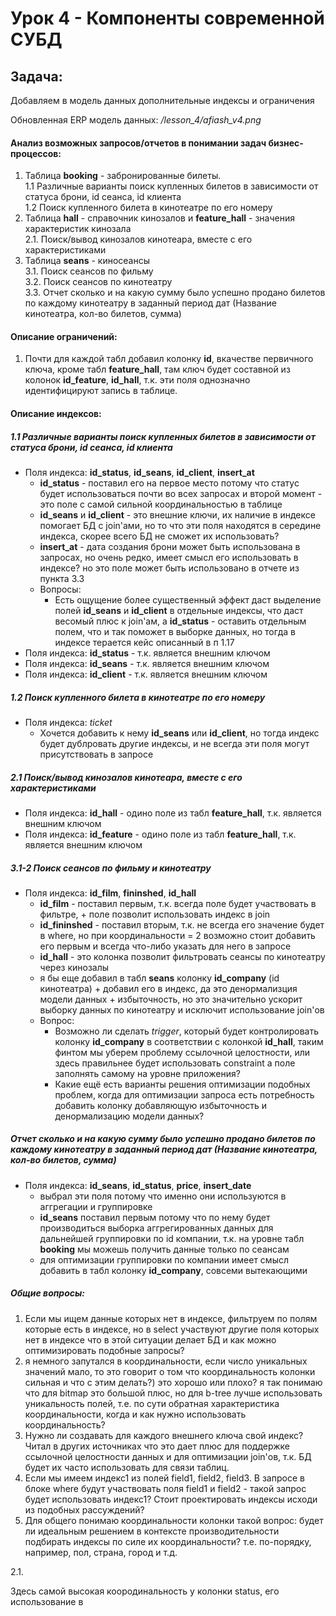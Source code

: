 
# Урок 4 -  Компоненты современной СУБД 

## Задача:

Добавляем в модель данных дополнительные индексы и ограничения

Обновленная ERP модель данных: */lesson_4/afiash_v4.png*

#### Анализ возможных запросов/отчетов в понимании задач бизнес-процессов:

1. Таблица **booking** - забронированные билеты.    
    1.1 Различные варианты поиск купленных билетов в зависимости от статуса брони, id сеанса, id клиента  
    1.2 Поиск купленного билета в кинотеатре по его номеру
2. Таблица **hall** - справочник кинозалов и **feature_hall** - значения характеристик кинозала  
    2.1. Поиск/вывод кинозалов кинотеара, вместе с его характеристиками  
3. Таблица **seans** - киносеансы  
3.1. Поиск сеансов по фильму  
3.2. Поиск сеансов по кинотеатру  
3.3. Отчет сколько и на какую сумму было успешно продано билетов по каждому кинотеатру в заданный период дат (Название кинотеатра, кол-во билетов, сумма)

#### Описание ограничений:
1. Почти для каждой табл добавил колонку **id**, вкачестве первичного ключа, кроме табл **feature_hall**, 
там ключ будет составной из колонок **id_feature**, **id_hall**, т.к. эти поля однозначно идентифицируют запись в таблице. 

#### Описание индексов:
#####  1.1 Различные варианты поиск купленных билетов в зависимости от статуса брони, id сеанса, id клиента
* Поля индекса: **id_status**, **id_seans**, **id_client**, **insert_at**
    * **id_status** - поставил его на первое место потому что статус будет использоваться почти во всех запросах 
    и второй момент - это поле с самой сильной координальностью в таблице
    * **id_seans** и **id_client** - это внешние ключи, их наличие в индексе помогает БД с join'ами, 
    но то что эти поля находятся в середине индекса, скорее всего БД не сможет их использовать?
    * **insert_at** - дата создания брони может быть использована в запросах, но очень редко, 
    имеет смысл его использовать в индексе? но это поле может быть использовано в отчете из пункта 3.3 
    * Вопросы:
        * Есть ощущение более существенный эффект даст выделение полей **id_seans** и **id_client** в отдельные индексы, 
        что даст весомый плюс к join'ам, а **id_status** - оставить отдельным полем, что и так поможет в выборке данных, 
        но тогда в индексе терается кейс описанный в п 1.17
* Поля индекса: **id_status** - т.к. является внешним ключом
* Поля индекса: **id_seans** - т.к. является внешним ключом
* Поля индекса: **id_client** - т.к. является внешним ключом
#####  1.2 Поиск купленного билета в кинотеатре по его номеру
* Поля индекса: *ticket* 
    * Хочется добавить к нему **id_seans** или **id_client**, но тогда индекс будет дублровать другие индексы, 
    и не всегда эти поля могут присутствовать в запросе 
#####  2.1 Поиск/вывод кинозалов кинотеара, вместе с его характеристиками
* Поля индекса: **id_hall** - одино поле из табл **feature_hall**, т.к. является внешним ключом
* Поля индекса: **id_feature** - одино поле из табл **feature_hall**, т.к. является внешним ключом
#####  3.1-2 Поиск сеансов по фильму и кинотеатру
* Поля индекса: **id_film**, **fininshed**, **id_hall**
    * **id_film** - поставил первым, т.к. всегда поле будет участвовать в фильтре, + поле позволит использовать индекс в join
    * **id_fininshed** - поставил вторым, т.к. не всегда его значение будет в where, 
    но при координальности = 2 возможно стоит добавить его первым и всегда что-либо указать для него в запросе
    * **id_hall** - это колонка позволит фильтровать сеансы по кинотеатру через кинозалы
    * я бы еще добавил в табл **seans** колонку **id_company** (id кинотеатра) + добавил его в индекс, 
    да это денормализция модели данных + избыточность, 
    но это значительно ускорит выборку данных по кинотеатру и исключит использование join'ов
    * Вопрос:
        * Возможно ли сделать *trigger*, который будет контролировать колонку **id_company** в соответствии с колонкой **id_hall**, 
        таким финтом мы уберем проблему ссылочной целостности, 
        или здесь правильнее будет использовать constraint а поле заполнять самому на уровне приложения?
        *  Какие ещё есть варианты решения оптимизации подобных проблем, 
        когда для оптимизации запроса есть потребность добавить колонку добавляющую избыточность и денормализацию модели данных?
         
#####  Отчет сколько и на какую сумму было успешно продано билетов по каждому кинотеатру в заданный период дат (Название кинотеатра, кол-во билетов, сумма)
* Поля индекса: **id_seans**, **id_status**, **price**, **insert_date**
    * выбрал эти поля потому что именно они используются в аггрегации и группировке
    * **id_seans** поставил первым потому что по нему будет производиться выборка аггрегированных данных 
    для дальнейшей группировки по id компании, т.к. на уровне табл **booking** мы можешь получить данные только по сеансам
    * для оптимизации группировки по компании имеет смысл добавить в табл колонку **id_company**, совсеми вытекающими

##### Общие вопросы: 
1. Если мы ищем данные которых нет в индексе, фильтруем по полям которые есть в индексе, 
но в select участвуют другие поля которых нет в индексе
что в этой ситуации делает БД и как можно оптимизировать подобные запросы?
2. я немного запутался в координальности, если число уникальных значений мало, 
то это говорит о том что координальность колонки сильная и что с этим делать?) это хорошо или плохо? 
я так понимаю что для bitmap это большой плюс, но для b-tree лучше использовать уникальность полей, 
т.е. по сути обратная характеристика координальности, когда и как нужно использовать координальность?
3. Нужно ли создавать для каждого внешнего ключа свой индекс? 
Читал в других источниках что это дает плюс для поддержке ссылочной целостности данных и для оптимизации join'ов, 
т.к. БД будет их часто использовать для связи таблиц.
4. Если мы имеем индекс1 из полей field1, field2, field3. В запросе в блоке where будут участвовать поля field1 и field2 - такой запрос будет использовать индекс1? 
Стоит проектировать индексы исходи из подобных рассуждений?
5. Для общего понимаю координальности колонки такой вопрос: будет ли идеальным решением в контексте производительности
подбирать индексы по силе их координальности? т.е. по-порядку, например, пол, страна, город и т.д.


        


2.1. 

Здесь самой высокая коородинальность у колонки status, его использование в
